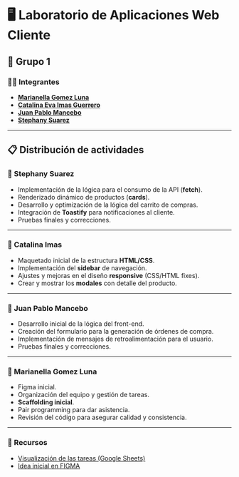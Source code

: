 # 🖥️ Laboratorio de Aplicaciones Web Cliente  
## 👥 Grupo 1  

### 👨‍💻 Integrantes  
- [**Marianella Gomez Luna**](https://github.com/marianellaGl)  
- [**Catalina Eva Imas Guerrero**](https://github.com/cata1110)  
- [**Juan Pablo Mancebo**](https://github.com/juanpidev92)  
- [**Stephany Suarez**](https://github.com/Stephy1989)  

---

## 📋 Distribución de actividades

### 🔹 Stephany Suarez
- Implementación de la lógica para el consumo de la API (**fetch**).  
- Renderizado dinámico de productos (**cards**).  
- Desarrollo y optimización de la lógica del carrito de compras.  
- Integración de **Toastify** para notificaciones al cliente.  
- Pruebas finales y correcciones.  

---

### 🔹 Catalina Imas
- Maquetado inicial de la estructura **HTML/CSS**.  
- Implementación del **sidebar** de navegación.  
- Ajustes y mejoras en el diseño **responsive** (CSS/HTML fixes).  
- Crear y mostrar los **modales** con detalle del producto.  

---

### 🔹 Juan Pablo Mancebo
- Desarrollo inicial de la lógica del front-end.  
- Creación del formulario para la generación de órdenes de compra.  
- Implementación de mensajes de retroalimentación para el usuario.  
- Pruebas finales y correcciones.  

---

### 🔹 Marianella Gomez Luna
- Figma inicial.  
- Organización del equipo y gestión de tareas.  
- **Scaffolding inicial**.  
- Pair programming para dar asistencia.  
- Revisión del código para asegurar calidad y consistencia.  

---

### 🔗 Recursos  
- [Visualización de las tareas (Google Sheets)](https://docs.google.com/spreadsheets/d/1UIhTEsdzsgzQdZedRgaZIWfTGHimTTCfMg48HMq6474/edit?usp=sharing)  
- [Idea inicial en FIGMA](https://www.figma.com/design/Ut5JxEuRahqcgZHyB13C8S/Lab-Aplicaciones-Web-Cliente?node-id=0-1&t=LV2v2TwEVrNTDre6-1)  
